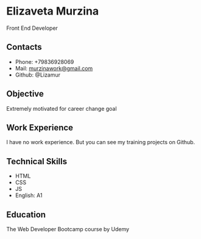 # Elizaveta Murzina
Front End Developer

## Contacts
- Phone: +79836928069
- Mail: murzinawork@gmail.com
- Github: @Lizamur

## Objective
Extremely motivated for career change goal
## Work Experience
I  have no work experience. But you can see my training projects on Github.

## Technical Skills
- HTML
- CSS
- JS
- English: A1

## Education
The Web Developer Bootcamp course by Udemy


